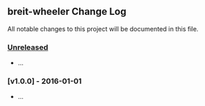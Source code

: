## breit-wheeler Change Log

All notable changes to this project will be documented in this file.

### [Unreleased][unreleased]

- ...

### [v1.0.0] - 2016-01-01

- ...

[unreleased]: https://github.com/loranallensmith/breit-wheeler/compare/v1.0.0...HEAD
[v0.0.1]: https://github.com/loranallensmith/breit-wheeler/compare/v0.0.0...v1.0.0
